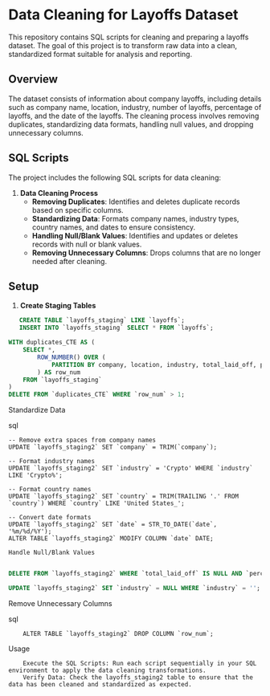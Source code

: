 # Data Cleaning for Layoffs Dataset

This repository contains SQL scripts for cleaning and preparing a layoffs dataset. The goal of this project is to transform raw data into a clean, standardized format suitable for analysis and reporting.

## Overview

The dataset consists of information about company layoffs, including details such as company name, location, industry, number of layoffs, percentage of layoffs, and the date of the layoffs. The cleaning process involves removing duplicates, standardizing data formats, handling null values, and dropping unnecessary columns.

## SQL Scripts

The project includes the following SQL scripts for data cleaning:

1. **Data Cleaning Process**
   - **Removing Duplicates**: Identifies and deletes duplicate records based on specific columns.
   - **Standardizing Data**: Formats company names, industry types, country names, and dates to ensure consistency.
   - **Handling Null/Blank Values**: Identifies and updates or deletes records with null or blank values.
   - **Removing Unnecessary Columns**: Drops columns that are no longer needed after cleaning.

## Setup

1. **Create Staging Tables**
```sql
   CREATE TABLE `layoffs_staging` LIKE `layoffs`;
   INSERT INTO `layoffs_staging` SELECT * FROM `layoffs`;
```

```sql
WITH duplicates_CTE AS (
    SELECT *,
        ROW_NUMBER() OVER (
            PARTITION BY company, location, industry, total_laid_off, percentage_laid_off, `date`, stage, country, funds_raised_millions
        ) AS row_num
    FROM `layoffs_staging`
)
DELETE FROM `duplicates_CTE` WHERE `row_num` > 1;
```
Standardize Data

sql
```
-- Remove extra spaces from company names
UPDATE `layoffs_staging2` SET `company` = TRIM(`company`);

-- Format industry names
UPDATE `layoffs_staging2` SET `industry` = 'Crypto' WHERE `industry` LIKE 'Crypto%';

-- Format country names
UPDATE `layoffs_staging2` SET `country` = TRIM(TRAILING '.' FROM `country`) WHERE `country` LIKE 'United States_';

-- Convert date formats
UPDATE `layoffs_staging2` SET `date` = STR_TO_DATE(`date`, '%m/%d/%Y');
ALTER TABLE `layoffs_staging2` MODIFY COLUMN `date` DATE;

Handle Null/Blank Values
```
```sql

DELETE FROM `layoffs_staging2` WHERE `total_laid_off` IS NULL AND `percentage_laid_off` IS NULL;

UPDATE `layoffs_staging2` SET `industry` = NULL WHERE `industry` = '';
```
Remove Unnecessary Columns

sql
```
    ALTER TABLE `layoffs_staging2` DROP COLUMN `row_num`;
```
Usage
```
    Execute the SQL Scripts: Run each script sequentially in your SQL environment to apply the data cleaning transformations.
    Verify Data: Check the layoffs_staging2 table to ensure that the data has been cleaned and standardized as expected.
```
